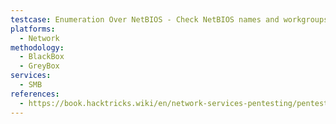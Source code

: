 ```yaml
---
testcase: Enumeration Over NetBIOS - Check NetBIOS names and workgroups via nbtscan <IP> or nmblookup -A <IP>
platforms: 
  - Network
methodology: 
  - BlackBox
  - GreyBox
services:
  - SMB
references:
  - https://book.hacktricks.wiki/en/network-services-pentesting/pentesting-smb/index.html
---
```


